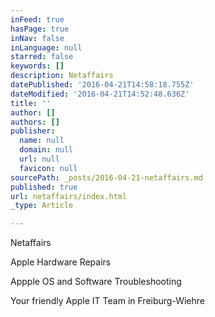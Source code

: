 ```yaml
---
inFeed: true
hasPage: true
inNav: false
inLanguage: null
starred: false
keywords: []
description: Netaffairs
datePublished: '2016-04-21T14:58:18.755Z'
dateModified: '2016-04-21T14:52:48.636Z'
title: ''
author: []
authors: []
publisher:
  name: null
  domain: null
  url: null
  favicon: null
sourcePath: _posts/2016-04-21-netaffairs.md
published: true
url: netaffairs/index.html
_type: Article

---
```

Netaffairs

Apple Hardware Repairs

Appple OS and Software Troubleshooting

Your friendly Apple IT Team in Freiburg-Wiehre